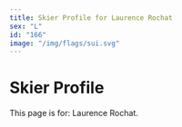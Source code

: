 ```yaml
---
title: Skier Profile for Laurence Rochat
sex: "L"
id: "166"
image: "/img/flags/sui.svg" 
---
```


# Skier Profile

This page is for: Laurence Rochat.
    